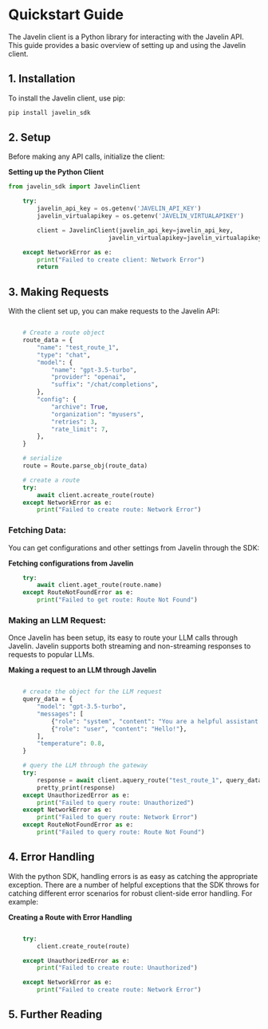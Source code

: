 # Quickstart Guide

The Javelin client is a Python library for interacting with the Javelin API. This guide provides a basic overview of setting up and using the Javelin client.

## 1. Installation

To install the Javelin client, use pip:

```python
pip install javelin_sdk
```

## 2. Setup

Before making any API calls, initialize the client:

**Setting up the Python Client**
```python
from javelin_sdk import JavelinClient

    try:
        javelin_api_key = os.getenv('JAVELIN_API_KEY')
        javelin_virtualapikey = os.getenv('JAVELIN_VIRTUALAPIKEY')

        client = JavelinClient(javelin_api_key=javelin_api_key,
                            javelin_virtualapikey=javelin_virtualapikey)

    except NetworkError as e:
        print("Failed to create client: Network Error")
        return
```

## 3. Making Requests
With the client set up, you can make requests to the Javelin API:
```python

    # Create a route object
    route_data = {
        "name": "test_route_1",
        "type": "chat",
        "model": {
            "name": "gpt-3.5-turbo",
            "provider": "openai",
            "suffix": "/chat/completions",
        },
        "config": {
            "archive": True,
            "organization": "myusers",
            "retries": 3,
            "rate_limit": 7,
        },
    }

    # serialize
    route = Route.parse_obj(route_data)

    # create a route
    try:
        await client.acreate_route(route)
    except NetworkError as e:
        print("Failed to create route: Network Error")
```

### Fetching Data:
You can get configurations and other settings from Javelin through the SDK:

**Fetching configurations from Javelin**
```python
    try:
        await client.aget_route(route.name)
    except RouteNotFoundError as e:
        print("Failed to get route: Route Not Found")
```

### Making an LLM Request: 
Once Javelin has been setup, its easy to route your LLM calls through Javelin. Javelin supports both streaming and non-streaming responses to requests to popular LLMs. 

**Making a request to an LLM through Javelin**
```python

    # create the object for the LLM request 
    query_data = {
        "model": "gpt-3.5-turbo",
        "messages": [
            {"role": "system", "content": "You are a helpful assistant."},
            {"role": "user", "content": "Hello!"},
        ],
        "temperature": 0.8,
    }

    # query the LLM through the gateway
    try:
        response = await client.aquery_route("test_route_1", query_data)
        pretty_print(response)
    except UnauthorizedError as e:
        print("Failed to query route: Unauthorized")
    except NetworkError as e:
        print("Failed to query route: Network Error")
    except RouteNotFoundError as e:
        print("Failed to query route: Route Not Found")

```

## 4. Error Handling
With the python SDK, handling errors is as easy as catching the appropriate exception. There are a number of helpful exceptions that the SDK throws for catching different error scenarios for robust client-side error handling. For example:

**Creating a Route with Error Handling**
```python

    try:
        client.create_route(route)

    except UnauthorizedError as e:
        print("Failed to create route: Unauthorized")

    except NetworkError as e:
        print("Failed to create route: Network Error")

```

## 5. Further Reading
